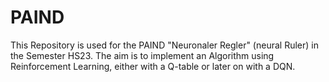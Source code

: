 # PAIND
This Repository is used for the PAIND "Neuronaler Regler" (neural Ruler) in the Semester HS23.
The aim is to implement an Algorithm using Reinforcement Learning, either with a Q-table or later on with a DQN.
